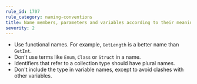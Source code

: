 ```yaml
---
rule_id: 1707
rule_category: naming-conventions
title: Name members, parameters and variables according to their meaning and not their type
severity: 2
---
```

- Use functional names. For example, `GetLength` is a better name than `GetInt`.
- Don't use terms like `Enum`, `Class` or `Struct` in a name.
- Identifiers that refer to a collection type should have plural names.
- Don't include the type in variable names, except to avoid clashes with other variables.
